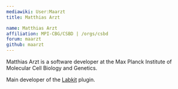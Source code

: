 ```yaml
---
mediawiki: User:Maarzt
title: Matthias Arzt

name: Matthias Arzt
affiliation: MPI-CBG/CSBD | /orgs/csbd
forum: maarzt
github: maarzt
---
```


Matthias Arzt is a software developer at the Max Planck Institute of Molecular Cell Biology and Genetics.

Main developer of the [Labkit](/plugins/labkit) plugin.


